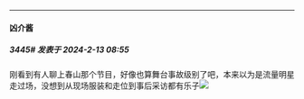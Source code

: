 
*****

####  凶介酱  
##### 3445#       发表于 2024-2-13 08:55

刚看到有人聊上春山那个节目，好像也算舞台事故级别了吧，本来以为是流量明星走过场，没想到从现场服装和走位到事后采访都有乐子<img src="https://static.saraba1st.com/image/smiley/face2017/067.png" referrerpolicy="no-referrer">


